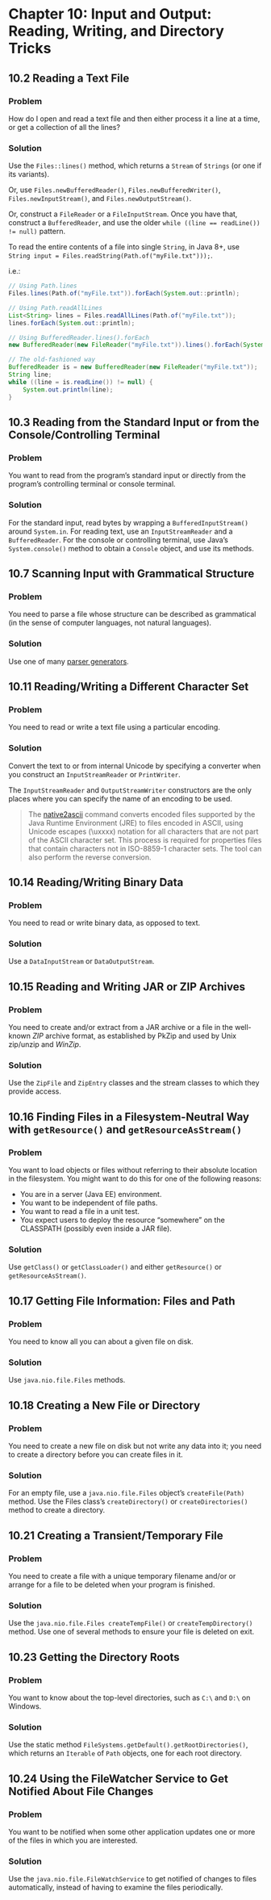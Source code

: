 # Chapter 10: Input and Output: Reading, Writing, and Directory Tricks

## 10.2 Reading a Text File

### Problem

How do I open and read a text file and then either process it a line at a time, or get a collection of all the lines?

### Solution

Use the `Files::lines()` method, which returns a `Stream` of `Strings` (or one if its variants).

Or, use `Files.newBufferedReader()`, `Files.newBufferedWriter()`, `Files.newInputStream()`, and `Files.newOutputStream()`.

Or, construct a `FileReader` or a `FileInputStream`. Once you have that, construct a `BufferedReader`, and use the older `while ((line == readLine()) != null)` pattern.

To read the entire contents of a file into single `String`, in Java 8+, use `String input = Files.readString(Path.of("myFile.txt")));`.

i.e.:

```java
// Using Path.lines
Files.lines(Path.of("myFile.txt")).forEach(System.out::println);

// Using Path.readAllLines
List<String> lines = Files.readAllLines(Path.of("myFile.txt"));
lines.forEach(System.out::println);

// Using BufferedReader.lines().forEach
new BufferedReader(new FileReader("myFile.txt")).lines().forEach(System.out::println);

// The old-fashioned way
BufferedReader is = new BufferedReader(new FileReader("myFile.txt"));
String line;
while ((line = is.readLine()) != null) {
    System.out.println(line);
}
```

## 10.3 Reading from the Standard Input or from the Console/Controlling Terminal

### Problem

You want to read from the program’s standard input or directly from the program’s controlling terminal or console terminal.

### Solution

For the standard input, read bytes by wrapping a `BufferedInputStream()` around `System.in`. For reading text, use an `InputStreamReader` and a `BufferedReader`. For the console or controlling terminal, use Java’s `System.console()` method to obtain a `Console` object, and use its methods.

## 10.7 Scanning Input with Grammatical Structure

### Problem

You need to parse a file whose structure can be described as grammatical (in the sense of computer languages, not natural languages).

### Solution

Use one of many [parser generators](https://java-source.net/open-source/parser-generators).

## 10.11 Reading/Writing a Different Character Set

### Problem

You need to read or write a text file using a particular encoding.

### Solution

Convert the text to or from internal Unicode by specifying a converter when you construct an `InputStreamReader` or `PrintWriter`.

The `InputStreamReader` and `OutputStreamWriter` constructors are the only places where you can specify the name of an encoding to be used.

> The [native2ascii](https://docs.oracle.com/javase/8/docs/technotes/tools/windows/native2ascii.html) command converts encoded files supported by the Java Runtime Environment (JRE) to files encoded in ASCII, using Unicode escapes (\uxxxx) notation for all characters that are not part of the ASCII character set. This process is required for properties files that contain characters not in ISO-8859-1 character sets. The tool can also perform the reverse conversion.

## 10.14 Reading/Writing Binary Data

### Problem

You need to read or write binary data, as opposed to text.

### Solution

Use a `DataInputStream` or `DataOutputStream`.

## 10.15 Reading and Writing JAR or ZIP Archives

### Problem

You need to create and/or extract from a JAR archive or a file in the well-known *ZIP* archive format, as established by PkZip and used by Unix zip/unzip and *WinZip*.

### Solution

Use the `ZipFile` and `ZipEntry` classes and the stream classes to which they provide access.

## 10.16 Finding Files in a Filesystem-Neutral Way with `getResource()` and `getResourceAsStream()`

### Problem

You want to load objects or files without referring to their absolute location in the filesystem. You might want to do this for one of the following reasons:

* You are in a server (Java EE) environment.
* You want to be independent of file paths.
* You want to read a file in a unit test.
* You expect users to deploy the resource “somewhere” on the CLASSPATH (possibly even inside a JAR file).

### Solution

Use `getClass()` or `getClassLoader()` and either `getResource()` or `getResourceAsStream()`.

## 10.17 Getting File Information: Files and Path

### Problem

You need to know all you can about a given file on disk.

### Solution

Use `java.nio.file.Files` methods.

## 10.18 Creating a New File or Directory

### Problem

You need to create a new file on disk but not write any data into it; you need to create a directory before you can create files in it.

### Solution

For an empty file, use a `java.nio.file.Files` object’s `createFile(Path)` method. Use the Files class’s `createDirectory()` or `createDirectories()` method to create a directory.

## 10.21 Creating a Transient/Temporary File

### Problem

You need to create a file with a unique temporary filename and/or or arrange for a file to be deleted when your program is finished.

### Solution

Use the `java.nio.file.Files createTempFile()` or `createTempDirectory()` method. Use one of several methods to ensure your file is deleted on exit.

## 10.23 Getting the Directory Roots

### Problem

You want to know about the top-level directories, such as `C:\` and `D:\` on Windows.

### Solution

Use the static method `FileSystems.getDefault().getRootDirectories()`, which returns an `Iterable` of `Path` objects, one for each root directory.

## 10.24 Using the FileWatcher Service to Get Notified About File Changes

### Problem

You want to be notified when some other application updates one or more of the files in which you are interested.

### Solution

Use the `java.nio.file.FileWatchService` to get notified of changes to files automatically, instead of having to examine the files periodically.
